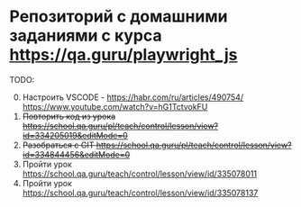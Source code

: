 # Репозиторий с домашними заданиями с курса https://qa.guru/playwright_js 

TODO:

0. Настроить VSCODE - https://habr.com/ru/articles/490754/ https://www.youtube.com/watch?v=hG1TctvokFU 
1. ~~Повторить код из урока https://school.qa.guru/pl/teach/control/lesson/view?id=334205019&editMode=0~~
2. ~~Разобраться с GIT https://school.qa.guru/pl/teach/control/lesson/view?id=334844456&editMode=0~~
3. Пройти урок https://school.qa.guru/teach/control/lesson/view/id/335078011 
4. Пройти урок https://school.qa.guru/teach/control/lesson/view/id/335078137 